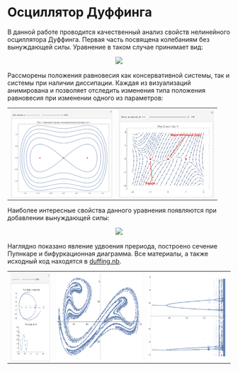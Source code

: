 # Осциллятор Дуффинга

В данной работе проводится качественный анализ свойств нелинейного осциллятора Дуффинга. Первая часть посвящена колебаниям без вынуждающей силы. Уравнение в таком случае принимает вид:

<p align="center">
    <img src="http://latex.codecogs.com/gif.latex?%5Cddot%7Bx%7D%20&plus;%20%5Cbeta%20%5Cdot%7Bx%7D%20&plus;%20%5Comega%20x%20&plus;%20k%20x%5E3%20%3D%200">
</p>

Рассморены положения равновесия как консервативной системы, так и системы при наличии диссипации. Каждая из визуализаций анимирована и позволяет отследить изменения типа положения равновесия при изменении одного из параметров:

<table style="width:100%" border="0">
  <tr>
    <th><img src="./img/0.png" height="200px" align="right"></th>
    <th><img src="./img/1.png" height="200px" align="left"></th>
  </tr>
</table>

Наиболее интересные свойства данного уравнения появляются при добавлении вынуждающей силы:

<p align="center">
    <img src="http://latex.codecogs.com/gif.latex?%5Cddot%7Bx%7D%20&plus;%20%5Cbeta%20%5Cdot%7Bx%7D%20&plus;%20%5Comega%20x%20&plus;%20k%20x%5E3%20%3D%20f%20cos%28%5COmega%20t%29">
</p>

Наглядно показано явление удвоения прериода, построено сечение Пупнкаре и бифуркационная диаграмма. Все материалы, а также исходный код находятся в [duffing.nb](https://github.com/krashkov/DuffingOscillator/blob/master/duffing.nb).

<table style="width:100%" border="0">
  <tr>
    <th><img src="./img/2.png" height="200px" align="right"></th>
    <th><img src="./img/3.png" height="200px" align="middle"></th>
    <th><img src="./img/4.png" height="200px" align="left"></th>
  </tr>
</table>
